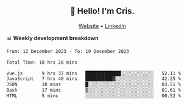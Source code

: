 
<h2 align="center">👋 Hello! I'm Cris.</h2>
<p align="center">
  <a href="https://www.criscunas.dev">Website</a> •
  <a href="https://www.linkedin.com/in/cristophercunas/">LinkedIn</a> 
</p>


📊 **Weekly development breakdown**
<!--START_SECTION:waka-->

```txt
From: 12 December 2023 - To: 19 December 2023

Total Time: 18 hrs 28 mins

Vue.js       9 hrs 37 mins   █████████████░░░░░░░░░░░░   52.11 %
JavaScript   7 hrs 48 mins   ██████████▓░░░░░░░░░░░░░░   42.25 %
JSON         38 mins         █░░░░░░░░░░░░░░░░░░░░░░░░   03.51 %
Bash         17 mins         ▒░░░░░░░░░░░░░░░░░░░░░░░░   01.61 %
HTML         5 mins          ░░░░░░░░░░░░░░░░░░░░░░░░░   00.52 %
```

<!--END_SECTION:waka-->
